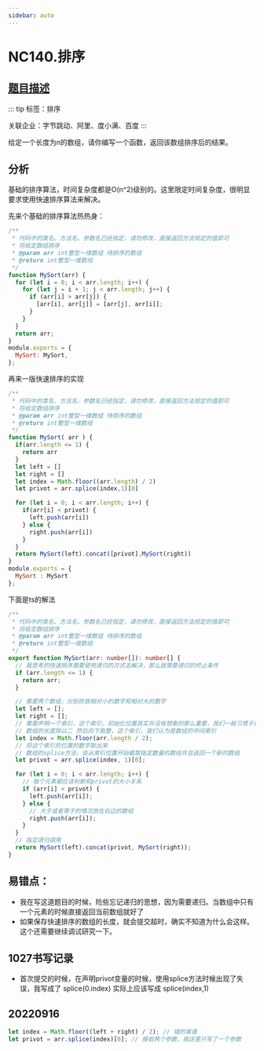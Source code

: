 ```yaml
---
sidebar: auto
---
```


# NC140.排序

## [题目描述](https://www.nowcoder.com/practice/2baf799ea0594abd974d37139de27896?tpId=196&rp=1&ru=%2Fexam%2Foj&qru=%2Fexam%2Foj&sourceUrl=%2Fexam%2Foj&difficulty=&judgeStatus=&tags=&title=140&gioEnter=menu)

::: tip
标签：排序

关联企业：字节跳动、阿里、度小满、百度
:::

给定一个长度为n的数组，请你编写一个函数，返回该数组排序后的结果。

## 分析
基础的排序算法，时间复杂度都是O(n^2)级别的。这里限定时间复杂度，很明显要求使用快速排序算法来解决。

先来个基础的排序算法热热身：

```js
/**
 * 代码中的类名、方法名、参数名已经指定，请勿修改，直接返回方法规定的值即可
 * 将给定数组排序
 * @param arr int整型一维数组 待排序的数组
 * @return int整型一维数组
 */
function MySort(arr) {
  for (let i = 0; i < arr.length; i++) {
    for (let j = i + 1; j < arr.length; j++) {
      if (arr[i] > arr[j]) {
        [arr[i], arr[j]] = [arr[j], arr[i]];
      }
    }
  }
  return arr;
}
module.exports = {
  MySort: MySort,
};
```

再来一版快速排序的实现

```js
/**
 * 代码中的类名、方法名、参数名已经指定，请勿修改，直接返回方法规定的值即可
 * 将给定数组排序
 * @param arr int整型一维数组 待排序的数组
 * @return int整型一维数组
 */
function MySort( arr ) {
  if(arr.length <= 1) {
    return arr
  } 
  let left = []
  let right = []
  let index = Math.floor((arr.length) / 2)
  let privot = arr.splice(index,1)[0]

  for (let i = 0; i < arr.length; i++) {
    if(arr[i] < privot) {
      left.push(arr[i])
    } else {
      right.push(arr[i])
    }
  }
  return MySort(left).concat([privot],MySort(right))
}
module.exports = {
  MySort : MySort
};
```

下面是ts的解法

```ts
/**
 * 代码中的类名、方法名、参数名已经指定，请勿修改，直接返回方法规定的值即可
 * 将给定数组排序
 * @param arr int整型一维数组 待排序的数组
 * @return int整型一维数组
 */
export function MySort(arr: number[]): number[] {
  // 我思考的快速排序需要使用递归的方式去解决，那么就需要递归的终止条件
  if (arr.length <= 1) {
    return arr;
  }

  // 需要两个数组，分别存放相对小的数字和相对大的数字
  let left = [];
  let right = [];
  // 需要声明一个索引，这个索引，初始化位置其实并没有想象的那么重要，我们一般习惯于将其设置为中间的数字
  // 数组的长度除以二 然后向下取整，这个索引，我们认为是数组的中间索引
  let index = Math.floor(arr.length / 2);
  // 将这个索引的位置的数字取出来
  // 数组的splice方法，会从索引位置开始截取指定数量的数组并且返回一个新的数组
  let privot = arr.splice(index, 1)[0];

  for (let i = 0; i < arr.length; i++) {
    // 每个元素都应该判断和privot的大小关系
    if (arr[i] < privot) {
      left.push(arr[i]);
    } else {
      // 大于或者等于的情况放在右边的数组
      right.push(arr[i]);
    }
  }
  // 指定递归调用
  return MySort(left).concat(privot, MySort(right));
}

```

## 易错点：
- 我在写这道题目的时候，险些忘记递归的思想，因为需要递归。当数组中只有一个元素的时候直接返回当前数组就好了
- 如果保存快速排序的数组的长度，就会提交超时，确实不知道为什么会这样。这个还需要继续调试研究一下。

## 1027书写记录
- 首次提交的时候，在声明privot变量的时候，使用splice方法时候出现了失误，我写成了 splice(0.index) 实际上应该写成 splice(index,1)

## 20220916
```js
let index = Math.floor((left + right) / 2); // 错的离谱
let privot = arr.splice(index)[0]; // 接收两个参数，我这里只写了一个参数
```